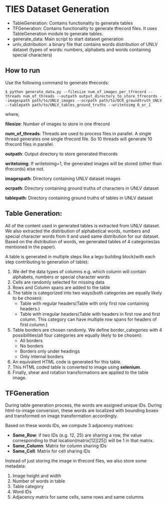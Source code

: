 # TIES Dataset Generation


* TableGeneration: Contains functionality to generate tables
* TFGeneration: Contains functionality to generate tfrecord files. It uses TableGeneration module to generate tables.
* generate_data: Main script to start dataset generation
* unlv_distribution: a binary file that contains words distribution of UNLV dataset (types of words: numbers, alphabets and words containing special characters)

## How to run

Use the following command to generate tfrecords:

```$ python generate_data.py --filesize num_of_images_per_tfrecord --threads num_of_threads --outpath output_directory_to_store_tfrecords --imagespath path/to/UNLV_images --ocrpath path/to/OCR_groundtruth_UNLV --tablepath path/to/UNLV_tables_ground_truths --writetoimg 0_or_1```


where,

**filesize**: Number of images to store in one tfrecord

**num_of_threads**: Threads are used to process files in parallel. A single thread generates one single tfrecord file. So 10 threads will generate 10 tfrecord files in parallel.

**outpath**: Output directory to store generated tfrecords

**writetoimg**: If writetoimg=1, the generated images will be stored (other than tfrecords) else not.

**imagespath**: Directory containing UNLV dataset images

**ocrpath**: Directory containing ground truths of characters in UNLV dataset

**tablepath**: Directory containing ground truths of tables in UNLV dataset


## Table Generation:

All of the content used in generated tables is extracted from UNLV dataset. We also extracted the distribution of alphabetical words, numbers and special character words from it and used same distribution for our dataset. Based on the distribution of words, we generated tables of 4 categories(as mentioned in the paper).

A table is generated in multiple steps like a lego building block(with each step contributing to generation of table):
1. We def the data types of columns e.g. which column will contain alphabets, numbers or special character words
2. Cells are randomly selected for missing data
3. Rows and Column spans are added to the table
4. The table is categorized into two ways(both categories are equally likely to be chosen):
    -   Table with regular headers(Table with only first row containing headers.)
    -   Table with irregular headers(Table with headers in first row and first column. This category can have multiple row spans for headers of first column.)
5. Table borders are chosen randomly. We define border_categories with 4 possibilities(all four categories are equally likely to be chosen):
    -   All borders
    -   No borders
    -   Borders only under headings
    -   Only internal borders
6. An equivalent HTML code is generated for this table.
7. This HTML coded table is converted to image using **selenium**.
6. Finally, shear and rotation transformations are applied to the table image.


## TFGeneration

During table generation process, the words are assigned unique IDs. During html-to-image conversion, these words are localized with bounding boxes and transformed on image transformation accordingly.

Based on these words IDs, we compute 3 adjacency matrices:
* **Same_Row**: if two IDs (e.g. 12, 25) are sharing a row, the value corresponding to that location(matrix[12][25]) will be 1 in that matrix.
* **Same_Column**: Matrix for column sharing IDs
* **Same_Cell**: Matrix for cell sharing IDs

Instead of just storing the image in tfrecord files, we also store some metadata:
1. Image height and width
2. Number of words in table
3. Table category
4. Word IDs
5. Adjacency matrix for same cells, same rows and same columns



